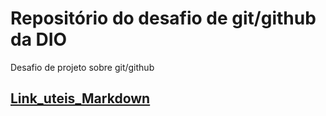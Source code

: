 # Repositório do desafio de git/github da DIO 
Desafio de projeto sobre git/github
## [Link_uteis_Markdown](https://www.markdownguide.org/)

